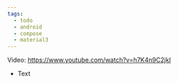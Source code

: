 ```yaml
---
tags:
  - todo
  - android
  - compose
  - material3
---
```

Video: https://www.youtube.com/watch?v=h7K4n9C2jkI
- Text